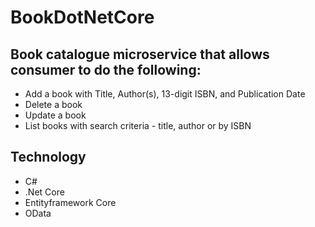 # BookDotNetCore
## Book catalogue microservice that allows consumer to do the following:

* Add a book with Title, Author(s), 13-digit ISBN, and Publication Date  
* Delete a book  
* Update a book  
* List books with search criteria - title, author or by ISBN  

## Technology
* C#
* .Net Core
* Entityframework Core
* OData
